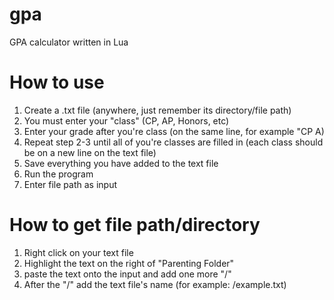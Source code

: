 # gpa
GPA calculator written in Lua
# How to use
1. Create a .txt file (anywhere, just remember its directory/file path)
2. You must enter your "class" (CP, AP, Honors, etc)
3. Enter your grade after you're class (on the same line, for example "CP A)
5. Repeat step 2-3 until all of you're classes are filled in (each class should be on a new line on the text file)
6. Save everything you have added to the text file
7. Run the program
8. Enter file path as input

# How to get file path/directory
1. Right click on your text file
2. Highlight the text on the right of "Parenting Folder"
3. paste the text onto the input and add one more "/"
5. After the "/" add the text file's name (for example: /example.txt)

